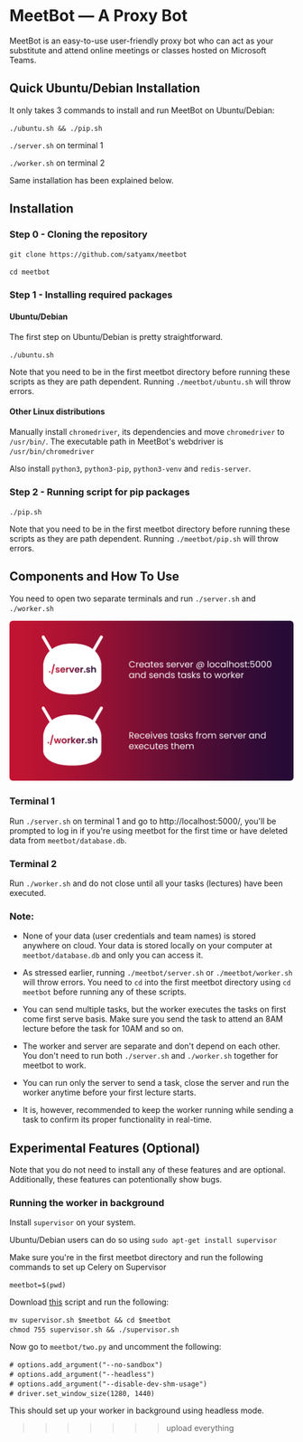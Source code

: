 # MeetBot — A Proxy Bot
MeetBot is an easy-to-use user-friendly proxy bot who can act as your substitute and attend online meetings or classes hosted on Microsoft Teams.

## Quick Ubuntu/Debian Installation

It only takes 3 commands to install and run MeetBot on Ubuntu/Debian:

`./ubuntu.sh && ./pip.sh`

`./server.sh`  on terminal 1

`./worker.sh` on terminal 2

Same installation has been explained below.

## Installation

### Step 0 - Cloning the repository
`git clone https://github.com/satyamx/meetbot`

`cd meetbot`

### Step 1 - Installing required packages
#### Ubuntu/Debian
The first step on Ubuntu/Debian is pretty straightforward.

`./ubuntu.sh`

Note that you need to be in the first meetbot directory before running these scripts as they are path dependent. Running `./meetbot/ubuntu.sh` will throw errors.

#### Other Linux distributions

Manually install `chromedriver`, its dependencies and move `chromedriver` to `/usr/bin/`. The executable path in MeetBot's webdriver is `/usr/bin/chromedriver`

Also install `python3`, `python3-pip`, `python3-venv` and `redis-server`.

### Step 2 - Running script for pip packages

`./pip.sh`

Note that you need to be in the first meetbot directory before running these scripts as they are path dependent. Running `./meetbot/pip.sh` will throw errors.

## Components and How To Use

You need to open two separate terminals and run `./server.sh` and `./worker.sh`

![Components](https://raw.githubusercontent.com/satyamx/meetbot/main/images/components.png)

### Terminal 1

Run `./server.sh` on terminal 1 and go to http://localhost:5000/, you'll be prompted to log in if you're using meetbot for the first time or have deleted data from `meetbot/database.db`.

### Terminal 2

Run `./worker.sh`  and do not close until all your tasks (lectures) have been executed.

### Note:

- None of your data (user credentials and team names) is stored anywhere on cloud. Your data is stored locally on your computer at `meetbot/database.db` and only you can access it.

- As stressed earlier, running `./meetbot/server.sh` or `./meetbot/worker.sh` will throw errors. You need to `cd` into the first meetbot directory using `cd meetbot` before running any of these scripts.

- You can send multiple tasks, but the worker executes the tasks on first come first serve basis. Make sure you send the task to attend an 8AM lecture before the task for 10AM and so on.

- The worker and server are separate and don't depend on each other. You don't need to run both `./server.sh` and `./worker.sh` together for meetbot to work.

- You can run only the server to send a task, close the server and run the worker anytime before your first lecture starts.

- It is, however, recommended to keep the worker running while sending a task to confirm its proper functionality in real-time.

## Experimental Features (Optional)

Note that you do not need to install any of these features and are optional. Additionally, these features can potentionally show bugs.

### Running the worker in background

Install `supervisor` on your system.

Ubuntu/Debian users can do so using `sudo apt-get install supervisor`

Make sure you're in the first meetbot directory and run the following commands to set up Celery on Supervisor

`meetbot=$(pwd)`

Download [this](https://github.com/satyamx/meetbot/blob/main/supervisor.sh) script and run the following:

`mv supervisor.sh $meetbot && cd $meetbot`<br>
`chmod 755 supervisor.sh && ./supervisor.sh`

Now go to `meetbot/two.py` and uncomment the following:

`# options.add_argument("--no-sandbox")`<br>
`# options.add_argument("--headless")`<br>
`# options.add_argument("--disable-dev-shm-usage")`<br>
`# driver.set_window_size(1280, 1440)`

This should set up your worker in background using headless mode.
>>>>>>> upload everything
